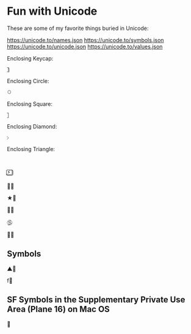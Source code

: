 # Fun with Unicode

These are some of my favorite things buried in Unicode:

<https://unicode.to/names.json>
<https://unicode.to/symbols.json>
<https://unicode.to/unicode.json>
<https://unicode.to/values.json>


Enclosing Keycap:
```
⃣
```

Enclosing Circle:
```
⃝
```

Enclosing Square:
```
⃞
```

Enclosing Diamond:
```
⃟
```

Enclosing Triangle:
```
⃤
```

⚡️⃣

☁⃣

★⃣

彡⃣

彡⃝

彡⃤



## Symbols

▲⃣

f⃣

## SF Symbols in the Supplementary Private Use Area (Plane 16) on Mac OS

􀟒
